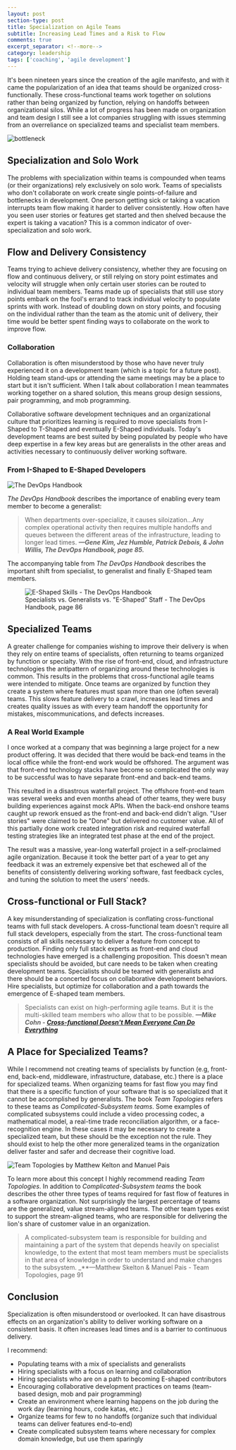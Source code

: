 ```yaml
---
layout: post
section-type: post
title: Specialization on Agile Teams 
subtitle: Increasing Lead Times and a Risk to Flow
comments: true
excerpt_separator: <!--more-->
category: leadership
tags: ['coaching', 'agile development']
---
```


It's been nineteen years since the creation of the agile manifesto, and with it came the popularization of an idea that teams should be organized cross-functionally. These cross-functional teams work together on solutions rather than being organized by function, relying on handoffs between organizational silos. While a lot of progress has been made on organization and team design I still see a lot companies struggling with issues stemming from an overreliance on specialized teams and specialist team members. 
<!-- more -->

<img src="/img/bottleneck.png" alt="bottleneck" class="img-responsive" />

## Specialization and Solo Work 
The problems with specialization within teams is compounded when teams (or their organizations) rely exclusively on solo work. Teams of specialists who don't collaborate on work create single points-of-failure and bottlenecks in development. One person getting sick or taking a vacation interrupts team flow making it harder to deliver consistently. How often have you seen user stories or features get started and then shelved because the expert is taking a vacation? This is a common indicator of over-specialization and solo work. 

## Flow and Delivery Consistency
Teams trying to achieve delivery consistency, whether they are focusing on flow and continuous delivery, or still relying on story point estimates and velocity will struggle when only certain user stories can be routed to individual team members. Teams made up of specialists that still use story points embark on the fool's errand to track individual velocity to populate sprints with work. Instead of doubling down on story points, and focusing on the individual rather than the team as the atomic unit of delivery, their time would be better spent finding ways to collaborate on the work to improve flow. 

### Collaboration 
Collaboration is often misunderstood by those who have never truly experienced it on a development team (which is a topic for a future post). Holding team stand-ups or attending the same meetings may be a place to start but it isn't sufficient. When I talk about collaboration I mean teammates working together on a shared solution, this means group design sessions, pair programming, and mob programming. 

Collaborative software development techniques and an organizational culture that prioritizes learning is required to move specialists from I-Shaped to T-Shaped and eventually E-Shaped individuals. Today's development teams are best suited by being populated by people who have deep expertise in a few key areas but are generalists in the other areas and activities necessary to continuously deliver working software. 

### From I-Shaped to E-Shaped Developers

<img src="/img/devops-handbook.jpg" alt="The DevOps Handbook" class="img-responsive" />

_The DevOps Handbook_ describes the importance of enabling every team member to become a generalist: 

> When departments over-specialize, it causes siloization...Any complex operational activity then requires multiple handoffs and queues between the different areas of the infrastructure, leading to longer lead times.
> _**&mdash;Gene Kim, Jez Humble, Patrick Debois, & John Willis, The DevOps Handbook, page 85.**_ 

The accompanying table from _The DevOps Handbook_ describes the important shift from specialist, to generalist and finally E-Shaped team members. 
<figure>
    <img src="/e-shaped-devops-handbook-table.png" alt="E-Shaped Skills - The DevOps Handbook" class="img-responsive" />
    <figcaption>Specialists vs. Generalists vs. "E-Shaped" Staff - The DevOps Handbook, page 86</figcaption>
</figure>

## Specialized Teams
A greater challenge for companies wishing to improve their delivery is when they rely on entire teams of specialists, often returning to teams organized by function or specialty. With the rise of front-end, cloud, and infrastructure technologies the antipattern of organizing around these technologies is common. This results in the problems that cross-functional agile teams were intended to mitigate. Once teams are organized by function they create a system where features must span more than one (often several) teams. This slows feature delivery to a crawl, increases lead times and creates quality issues as with every team handoff the opportunity for mistakes, miscommunications, and defects increases. 

### A Real World Example
I once worked at a company that was beginning a large project for a new product offering. It was decided that there would be back-end teams in the local office while the front-end work would be offshored. The argument was that front-end technology stacks have become so complicated the only way to be successful was to have separate front-end and back-end teams.

This resulted in a disastrous waterfall project. The offshore front-end team was several weeks and even months ahead of other teams, they were busy building experiences against mock APIs. When the back-end onshore teams caught up rework ensued as the front-end and back-end didn't align. "User stories" were claimed to be "Done" but delivered no customer value. All of this partially done work created integration risk and required waterfall testing strategies like an integrated test phase at the end of the project. 

The result was a massive, year-long waterfall project in a self-proclaimed agile organization. Because it took the better part of a year to get any feedback it was an extremely expensive bet that eschewed all of the benefits of consistently delivering working software, fast feedback cycles, and tuning the solution to meet the users' needs. 

## Cross-functional or Full Stack?

A key misunderstanding of specialization is conflating cross-functional teams with full stack developers. A cross-functional team doesn't require all full stack developers, especially from the start. The cross-functional team consists of all skills necessary to deliver a feature from concept to production. Finding only full stack experts as front-end and cloud technologies have emerged is a challenging proposition. This doesn't mean specialists should be avoided, but care needs to be taken when creating development teams. Specialists should be teamed with generalists and there should be a concerted focus on collaborative development behaviors. Hire specialists, but optimize for collaboration and a path towards the emergence of E-shaped team members. 

> Specialists can exist on high-performing agile teams. But it is the multi-skilled team members who allow that to be possible.
> _**&mdash;Mike Cohn - <a href="https://www.mountaingoatsoftware.com/blog/cross-functional-doesnt-mean-everyone-can-do-everything">Cross-functional Doesn't Mean Everyone Can Do Everything</a>**_

## A Place for Specialized Teams?
While I recommend not creating teams of specialists by function (e.g, front-end, back-end, middleware, infrastructure, database, etc.) there is a place for specialized teams. When organizing teams for fast flow you may find that there is a specific function of your software that is so specialized that it cannot be accomplished by generalists. The book _Team Topologies_ refers to these teams as _Complicated-Subsystem teams_. Some examples of complicated subsystems could include a video processing codec, a mathematical model, a real-time trade reconciliation algorithm, or a face-recognition engine. In these cases it may be necessary to create a specialized team, but these should be the exception not the rule. They should exist to help the other more generalized teams in the organization deliver faster and safer and decrease their cognitive load. 

<img src="team-topologies.jpg" alt="Team Topologies by Matthew Kelton and Manuel Pais" class="img-responsive" />

To learn more about this concept I highly recommend reading _Team Topologies_. In addition to _Complicated-Subsystem teams_ the book describes the other three types of teams required for fast flow of features in a software organization. Not surprisingly the largest percentage of teams are the generalized, value stream-aligned teams. The other team types exist to support the stream-aligned teams, who are responsible for delivering the lion's share of customer value in an organization. 

> A complicated-subsystem team is responsible for building and maintaining a part of the system that depends heavily on specialist knowledge, to the extent that most team members must be specialists in that area of knowledge in order to understand and make changes to the subsystem.
> _**&mdash;Matthew Skelton & Manuel Pais - Team Topologies, page 91

## Conclusion
Specialization is often misunderstood or overlooked. It can have disastrous effects on an organization's ability to deliver working software on a consistent basis. It often increases lead times and is a barrier to continuous delivery.

I recommend:
* Populating teams with a mix of specialists and generalists
* Hiring specialists with a focus on learning and collaboration
* Hiring specialists who are on a path to becoming E-shaped contributors
* Encouraging collaborative development practices on teams (team-based design, mob and pair programming)
* Create an environment where learning happens on the job during the work day (learning hours, code katas, etc.)
* Organize teams for few to no handoffs (organize such that individual teams can deliver features end-to-end)
* Create complicated subsystem teams where necessary for complex domain knowledge, but use them sparingly 
